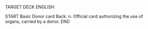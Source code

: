 TARGET DECK
ENGLISH

START
Basic
Donor card
Back: n. Official card authorizing the use of organs, carried by a donor.
END
